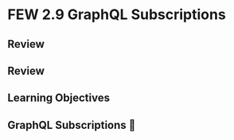 # FEW 2.9 GraphQL Subscriptions

<!-- > -->

## Review

<!-- > -->

## Review 



<!-- > -->

## Learning Objectives

<!-- > -->



<!-- > -->

## GraphQL Subscriptions 🔌